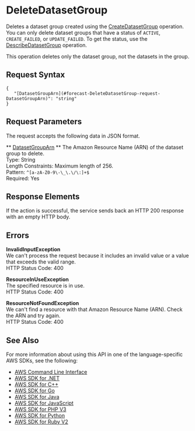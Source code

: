 # DeleteDatasetGroup<a name="API_DeleteDatasetGroup"></a>

Deletes a dataset group created using the [CreateDatasetGroup](API_CreateDatasetGroup.md) operation\. You can only delete dataset groups that have a status of `ACTIVE`, `CREATE_FAILED`, or `UPDATE_FAILED`\. To get the status, use the [DescribeDatasetGroup](API_DescribeDatasetGroup.md) operation\.

This operation deletes only the dataset group, not the datasets in the group\.

## Request Syntax<a name="API_DeleteDatasetGroup_RequestSyntax"></a>

```
{
   "[DatasetGroupArn](#forecast-DeleteDatasetGroup-request-DatasetGroupArn)": "string"
}
```

## Request Parameters<a name="API_DeleteDatasetGroup_RequestParameters"></a>

The request accepts the following data in JSON format\.

 ** [DatasetGroupArn](#API_DeleteDatasetGroup_RequestSyntax) **   <a name="forecast-DeleteDatasetGroup-request-DatasetGroupArn"></a>
The Amazon Resource Name \(ARN\) of the dataset group to delete\.  
Type: String  
Length Constraints: Maximum length of 256\.  
Pattern: `^[a-zA-Z0-9\-\_\.\/\:]+$`   
Required: Yes

## Response Elements<a name="API_DeleteDatasetGroup_ResponseElements"></a>

If the action is successful, the service sends back an HTTP 200 response with an empty HTTP body\.

## Errors<a name="API_DeleteDatasetGroup_Errors"></a>

 **InvalidInputException**   
We can't process the request because it includes an invalid value or a value that exceeds the valid range\.  
HTTP Status Code: 400

 **ResourceInUseException**   
The specified resource is in use\.  
HTTP Status Code: 400

 **ResourceNotFoundException**   
We can't find a resource with that Amazon Resource Name \(ARN\)\. Check the ARN and try again\.  
HTTP Status Code: 400

## See Also<a name="API_DeleteDatasetGroup_SeeAlso"></a>

For more information about using this API in one of the language\-specific AWS SDKs, see the following:
+  [AWS Command Line Interface](https://docs.aws.amazon.com/goto/aws-cli/forecast-2018-06-26/DeleteDatasetGroup) 
+  [AWS SDK for \.NET](https://docs.aws.amazon.com/goto/DotNetSDKV3/forecast-2018-06-26/DeleteDatasetGroup) 
+  [AWS SDK for C\+\+](https://docs.aws.amazon.com/goto/SdkForCpp/forecast-2018-06-26/DeleteDatasetGroup) 
+  [AWS SDK for Go](https://docs.aws.amazon.com/goto/SdkForGoV1/forecast-2018-06-26/DeleteDatasetGroup) 
+  [AWS SDK for Java](https://docs.aws.amazon.com/goto/SdkForJava/forecast-2018-06-26/DeleteDatasetGroup) 
+  [AWS SDK for JavaScript](https://docs.aws.amazon.com/goto/AWSJavaScriptSDK/forecast-2018-06-26/DeleteDatasetGroup) 
+  [AWS SDK for PHP V3](https://docs.aws.amazon.com/goto/SdkForPHPV3/forecast-2018-06-26/DeleteDatasetGroup) 
+  [AWS SDK for Python](https://docs.aws.amazon.com/goto/boto3/forecast-2018-06-26/DeleteDatasetGroup) 
+  [AWS SDK for Ruby V2](https://docs.aws.amazon.com/goto/SdkForRubyV2/forecast-2018-06-26/DeleteDatasetGroup) 